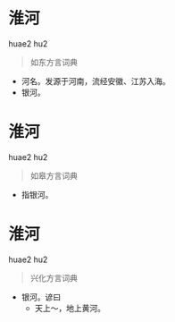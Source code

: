 # 淮河
huae2 hu2
> 如东方言词典
- 河名。发源于河南，流经安徽、江苏入海。
- 银河。

# 淮河
huae2 hu2
> 如皋方言词典
- 指银河。

# 淮河
huae2 hu2
> 兴化方言词典
- 银河。谚曰
  - 天上～，地上黄河。
